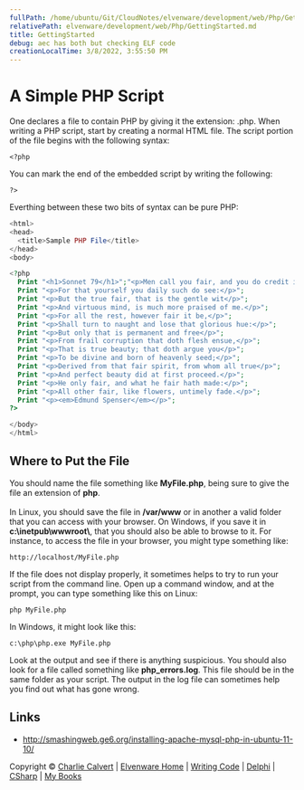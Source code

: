 ```yaml
---
fullPath: /home/ubuntu/Git/CloudNotes/elvenware/development/web/Php/GettingStarted.md
relativePath: elvenware/development/web/Php/GettingStarted.md
title: GettingStarted
debug: aec has both but checking ELF code
creationLocalTime: 3/8/2022, 3:55:50 PM
---
```


<!-- toc -->
<!-- tocstop -->

<div id="container">

A Simple PHP Script
===================

One declares a file to contain PHP by giving it the extension: .php.
When writing a PHP script, start by creating a normal HTML file. The
script portion of the file begins with the following syntax:

```code
<?php
```

You can mark the end of the embedded script by writing the following:

```code
?>
```

Everthing between these two bits of syntax can be pure PHP:

```php
<html>
<head>    
  <title>Sample PHP File</title>
</head>
<body>

<?php
  Print "<h1>Sonnet 79</h1>";"<p>Men call you fair, and you do credit it,</p>";
  Print "<p>For that yourself you daily such do see:</p>";
  Print "<p>But the true fair, that is the gentle wit</p>";
  Print "<p>And virtuous mind, is much more praised of me.</p>";
  Print "<p>For all the rest, however fair it be,</p>";
  Print "<p>Shall turn to naught and lose that glorious hue:</p>";
  Print "<p>But only that is permanent and free</p>";
  Print "<p>From frail corruption that doth flesh ensue,</p>";
  Print "<p>That is true beauty; that doth argue you</p>";
  Print "<p>To be divine and born of heavenly seed;</p>";
  Print "<p>Derived from that fair spirit, from whom all true</p>";
  Print "<p>And perfect beauty did at first proceed.</p>";
  Print "<p>He only fair, and what he fair hath made:</p>";
  Print "<p>All other fair, like flowers, untimely fade.</p>";
  Print "<p><em>Edmund Spenser</em></p>";
?>

</body>
</html>
```

Where to Put the File
---------------------

You should name the file something like **MyFile.php**, being sure to
give the file an extension of **php**.\
\
In Linux, you should save the file in **/var/www** or in another a valid
folder that you can access with your browser. On Windows, if you save it
in **c:\\inetpub\\wwwroot\\**, that you should also be able to browse to
it. For instance, to access the file in your browser, you might type
something like:

``` {.code}
http://localhost/MyFile.php
```

If the file does not display properly, it sometimes helps to try to run
your script from the command line. Open up a command window, and at the
prompt, you can type something like this on Linux:

``` {.code}
php MyFile.php
```

In Windows, it might look like this:

``` {.code}
c:\php\php.exe MyFile.php
```

Look at the output and see if there is anything suspicious. You should
also look for a file called something like **php\_errors.log**. This
file should be in the same folder as your script. The output in the log
file can sometimes help you find out what has gone wrong.

**Links**
---------

-   http://smashingweb.ge6.org/installing-apache-mysql-php-in-ubuntu-11-10/

Copyright © [Charlie Calvert](../../../index.html) | [Elvenware
Home](../../../index.html) | [Writing Code](../../index.html) |
[Delphi](../../delphi/index.html) | [CSharp](../../csharp/index.html) |
[My Books](../../../books/index.html)

</div>
